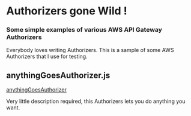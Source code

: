 # Authorizers gone Wild !

### Some simple examples of various AWS API Gateway Authorizers

Everybody loves writing Authorizers. This is a sample
of some AWS Authorizers that I use for testing.

## anythingGoesAuthorizer.js
[anythingGoesAuthorizer](./anythingGoesAuthorizer.js)


Very little description required, this Authorizers lets
you do anything you want.



